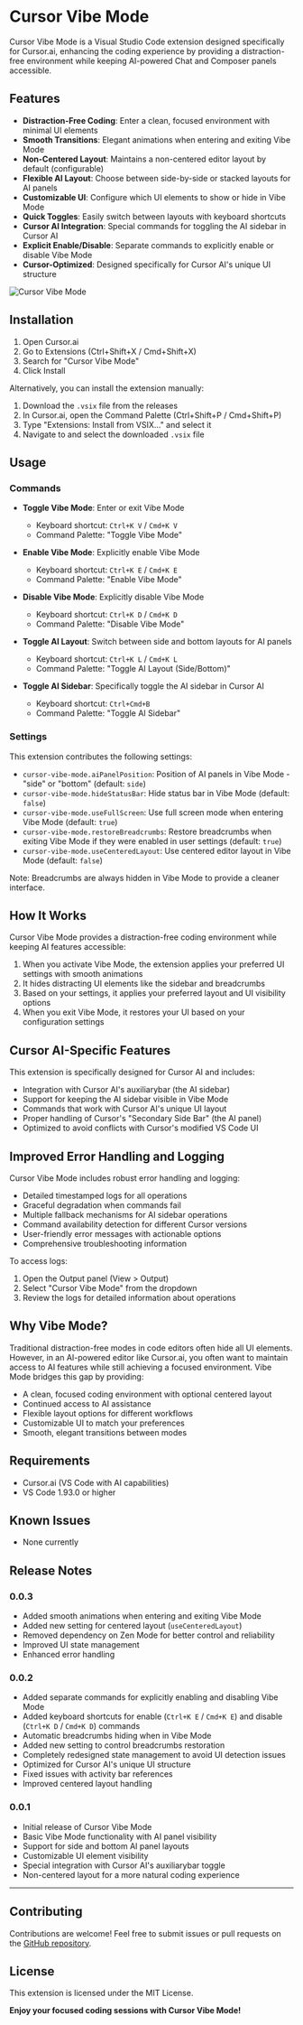 # Cursor Vibe Mode

Cursor Vibe Mode is a Visual Studio Code extension designed specifically for Cursor.ai, enhancing the coding experience by providing a distraction-free environment while keeping AI-powered Chat and Composer panels accessible.

## Features

- **Distraction-Free Coding**: Enter a clean, focused environment with minimal UI elements
- **Smooth Transitions**: Elegant animations when entering and exiting Vibe Mode
- **Non-Centered Layout**: Maintains a non-centered editor layout by default (configurable)
- **Flexible AI Layout**: Choose between side-by-side or stacked layouts for AI panels
- **Customizable UI**: Configure which UI elements to show or hide in Vibe Mode
- **Quick Toggles**: Easily switch between layouts with keyboard shortcuts
- **Cursor AI Integration**: Special commands for toggling the AI sidebar in Cursor AI
- **Explicit Enable/Disable**: Separate commands to explicitly enable or disable Vibe Mode
- **Cursor-Optimized**: Designed specifically for Cursor AI's unique UI structure


![Cursor Vibe Mode](images/placeholder-1335x694.png)

## Installation

1. Open Cursor.ai
2. Go to Extensions (Ctrl+Shift+X / Cmd+Shift+X)
3. Search for "Cursor Vibe Mode"
4. Click Install

Alternatively, you can install the extension manually:
1. Download the `.vsix` file from the releases
2. In Cursor.ai, open the Command Palette (Ctrl+Shift+P / Cmd+Shift+P)
3. Type "Extensions: Install from VSIX..." and select it
4. Navigate to and select the downloaded `.vsix` file

## Usage

### Commands

- **Toggle Vibe Mode**: Enter or exit Vibe Mode
  - Keyboard shortcut: `Ctrl+K V` / `Cmd+K V`
  - Command Palette: "Toggle Vibe Mode"

- **Enable Vibe Mode**: Explicitly enable Vibe Mode
  - Keyboard shortcut: `Ctrl+K E` / `Cmd+K E`
  - Command Palette: "Enable Vibe Mode"

- **Disable Vibe Mode**: Explicitly disable Vibe Mode
  - Keyboard shortcut: `Ctrl+K D` / `Cmd+K D`
  - Command Palette: "Disable Vibe Mode"

- **Toggle AI Layout**: Switch between side and bottom layouts for AI panels
  - Keyboard shortcut: `Ctrl+K L` / `Cmd+K L`
  - Command Palette: "Toggle AI Layout (Side/Bottom)"

- **Toggle AI Sidebar**: Specifically toggle the AI sidebar in Cursor AI
  - Keyboard shortcut: `Ctrl+Cmd+B`
  - Command Palette: "Toggle AI Sidebar"

### Settings

This extension contributes the following settings:

* `cursor-vibe-mode.aiPanelPosition`: Position of AI panels in Vibe Mode - "side" or "bottom" (default: `side`)
* `cursor-vibe-mode.hideStatusBar`: Hide status bar in Vibe Mode (default: `false`)
* `cursor-vibe-mode.useFullScreen`: Use full screen mode when entering Vibe Mode (default: `true`)
* `cursor-vibe-mode.restoreBreadcrumbs`: Restore breadcrumbs when exiting Vibe Mode if they were enabled in user settings (default: `true`)
* `cursor-vibe-mode.useCenteredLayout`: Use centered editor layout in Vibe Mode (default: `false`)

Note: Breadcrumbs are always hidden in Vibe Mode to provide a cleaner interface.

## How It Works

Cursor Vibe Mode provides a distraction-free coding environment while keeping AI features accessible:

1. When you activate Vibe Mode, the extension applies your preferred UI settings with smooth animations
2. It hides distracting UI elements like the sidebar and breadcrumbs
3. Based on your settings, it applies your preferred layout and UI visibility options
4. When you exit Vibe Mode, it restores your UI based on your configuration settings

## Cursor AI-Specific Features

This extension is specifically designed for Cursor AI and includes:

- Integration with Cursor AI's auxiliarybar (the AI sidebar)
- Support for keeping the AI sidebar visible in Vibe Mode
- Commands that work with Cursor AI's unique UI layout
- Proper handling of Cursor's "Secondary Side Bar" (the AI panel)
- Optimized to avoid conflicts with Cursor's modified VS Code UI

## Improved Error Handling and Logging

Cursor Vibe Mode includes robust error handling and logging:

- Detailed timestamped logs for all operations
- Graceful degradation when commands fail
- Multiple fallback mechanisms for AI sidebar operations
- Command availability detection for different Cursor versions
- User-friendly error messages with actionable options
- Comprehensive troubleshooting information

To access logs:
1. Open the Output panel (View > Output)
2. Select "Cursor Vibe Mode" from the dropdown
3. Review the logs for detailed information about operations

## Why Vibe Mode?

Traditional distraction-free modes in code editors often hide all UI elements. However, in an AI-powered editor like Cursor.ai, you often want to maintain access to AI features while still achieving a focused environment. Vibe Mode bridges this gap by providing:

- A clean, focused coding environment with optional centered layout
- Continued access to AI assistance
- Flexible layout options for different workflows
- Customizable UI to match your preferences
- Smooth, elegant transitions between modes

## Requirements

- Cursor.ai (VS Code with AI capabilities)
- VS Code 1.93.0 or higher

## Known Issues

- None currently

## Release Notes

### 0.0.3

- Added smooth animations when entering and exiting Vibe Mode
- Added new setting for centered layout (`useCenteredLayout`)
- Removed dependency on Zen Mode for better control and reliability
- Improved UI state management
- Enhanced error handling

### 0.0.2

- Added separate commands for explicitly enabling and disabling Vibe Mode
- Added keyboard shortcuts for enable (`Ctrl+K E` / `Cmd+K E`) and disable (`Ctrl+K D` / `Cmd+K D`) commands
- Automatic breadcrumbs hiding when in Vibe Mode
- Added new setting to control breadcrumbs restoration
- Completely redesigned state management to avoid UI detection issues
- Optimized for Cursor AI's unique UI structure
- Fixed issues with activity bar references
- Improved centered layout handling

### 0.0.1

- Initial release of Cursor Vibe Mode
- Basic Vibe Mode functionality with AI panel visibility
- Support for side and bottom AI panel layouts
- Customizable UI element visibility
- Special integration with Cursor AI's auxiliarybar toggle
- Non-centered layout for a more natural coding experience

---

## Contributing

Contributions are welcome! Feel free to submit issues or pull requests on the [GitHub repository](https://github.com/jshmllr/cursor-vibe-mode).

## License

This extension is licensed under the MIT License.

**Enjoy your focused coding sessions with Cursor Vibe Mode!**
